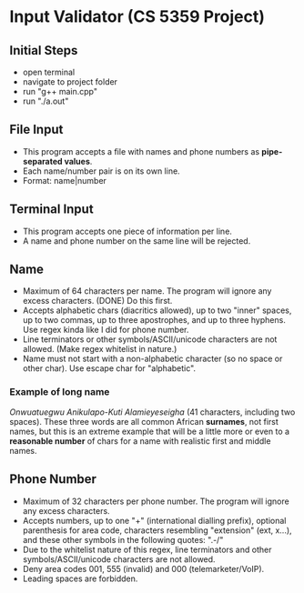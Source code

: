 # Input Validator (CS 5359 Project)

## Initial Steps

- open terminal
- navigate to project folder
- run "g++ main.cpp"
- run "./a.out"

## File Input

- This program accepts a file with names and phone numbers as **pipe-separated values**.
- Each name/number pair is on its own line.
- Format: name|number

## Terminal Input

- This program accepts one piece of information per line.
- A name and phone number on the same line will be rejected.

## Name

- Maximum of 64 characters per name. The program will ignore any excess characters.
		(DONE) Do this first.
- Accepts alphabetic chars (diacritics allowed), up to two "inner" spaces, up to two commas, up to three apostrophes, and up to three hyphens.
		Use regex kinda like I did for phone number.
- Line terminators or other symbols/ASCII/unicode characters are not allowed.
		(Make regex whitelist in nature.)
- Name must not start with a non-alphabetic character (so no space or other char).
		Use escape char for "alphabetic".

### Example of long name

_Onwuatuegwu Anikulapo-Kuti Alamieyeseigha_ (41 characters, including two spaces). These three words are all common African **surnames**, not first names, but this is an extreme example that will be a little more or even to a __reasonable number__ of chars for a name with realistic first and middle names.

## Phone Number

- Maximum of 32 characters per phone number. The program will ignore any excess characters.
- Accepts numbers, up to one "+" (international dialling prefix), optional parenthesis for area code, characters resembling "extension" (ext, x...), and these other symbols in the following quotes: ".-/"
- Due to the whitelist nature of this regex, line terminators and other symbols/ASCII/unicode characters are not allowed.
- Deny area codes 001, 555 (invalid) and 000 (telemarketer/VoIP).
- Leading spaces are forbidden.